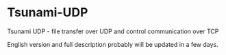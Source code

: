 # Tsunami-UDP
Tsunami UDP - file transfer over UDP and control communication over TCP 

English version and full description probably will be updated in a few days.
